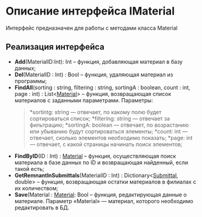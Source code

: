 # Описание интерфейса IMaterial
Интерфейс предназначен для работы с методами класса Material

## Реализация интерфейса
* **Add**(MaterialID:Int): Int – функция, добавляющая материал в базу данных;
* **Del**(MaterialID : Int) : Bool – функция, удаляющая материал из программы;
* **FindAll**(sorting : string, filtering : string, sortingA : boolean, count : int, page : int) : List<[Material](https://github.com/saramampco/oop/blob/master/docs/Material.md)> – функция, возвращающая список материалов с заданными параметрами. Параметры: 
    >*sortintg: string — отвечает, по какому полю будет сортироваться список;
    >*filtering: string — отвечает за фильтрацию;
    >*sortingA: boolean — отвечает, по возрастанию или убыванию будут сортироваться элементы;
    >*count: int — отвечает, сколько элементов необходимо показать;
    >*page: int — отвечает, с какой страницы начинать поиск элементов;
* **FindByID**(ID : Int) : [Material](https://github.com/saramampco/oop/blob/master/docs/Material.md) – функция, осуществляющая поиск материала в базе данных по ID и возвращающая найденный, если такой есть;
* **GetRemnantInSubmittals**(MaterialID : Int) : Dictionary<[Submittal](https://github.com/saramampco/oop/blob/master/docs/Submittal.md), double> – функция, возвращающая остатки материалов в филиалах с их количеством;
* **Save**(Material : [Material](https://github.com/saramampco/oop/blob/master/docs/Material.md): Bool – функция, редактирующая данные о материале. Параметр «Material» — материал, которого необходимо редактировать в БД.
